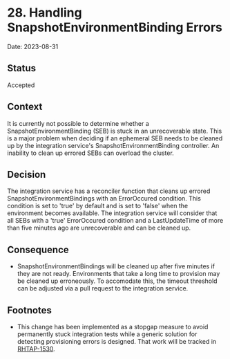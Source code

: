 # 28. Handling SnapshotEnvironmentBinding Errors
Date: 2023-08-31

## Status
Accepted

## Context
It is currently not possible to determine whether a SnapshotEnvironmentBinding (SEB) is stuck in an unrecoverable state.  This is a major problem when deciding if an ephemeral SEB needs to be cleaned up by the integration service's SnapshotEnvironmentBinding controller.  An inability to clean up errored SEBs can overload the cluster.

## Decision
The integration service has a reconciler function that cleans up errored SnapshotEnvironmentBindings with an ErrorOccured condition.  This condition is set to 'true' by default and is set to 'false' when the environment becomes available.  The integration service will consider that all SEBs with a 'true' ErrorOccured condition and a LastUpdateTime of more than five minutes ago are unrecoverable and can be cleaned up.

## Consequence
- SnapshotEnvironmentBindings will be cleaned up after five minutes if they are not ready.  Environments that take a long time to provision may be cleaned up erroneously.  To accomodate this, the timeout threshold can be adjusted via a pull request to the integration service.

## Footnotes
- This change has been implemented as a stopgap measure to avoid permanently stuck integration tests while a generic solution for detecting provisioning errors is designed.  That work will be tracked in [RHTAP-1530](https://issues.redhat.com/browse/RHTAP-1530).
